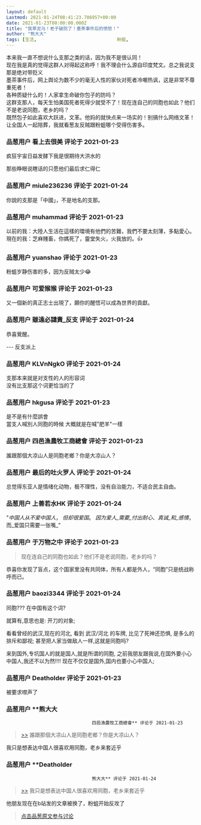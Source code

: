 ```yaml
---
layout: default
Lastmod: 2021-01-24T08:41:23.706957+00:00
date: 2021-01-23T00:00:00.000Z
title: "我草泥马！老子破防了！墨茶事件后的愤怒！"
author: "熊大大"
tags: [生活,								粉蛆,								墨茶official]
---
```


本来我一直不想说什么支那之类的话，因为我不是很认同！  
现在我是真的觉得这群人对得起这称呼！我不理会什么源自印度梵文。总之我说支那是绝对带贬义  
墨茶事件后，网上舆论为数不少的毫无人性的家伙对死者冷嘲热讽，这是非常不尊重死者！  
各种质疑什么的！人家拿生命破你包子的防吗？  
这群支那人，每天生怕美国死者死得少就受不了！现在连自己的同胞也如此？他们不是老说同胞，老乡的吗？  
既然包子如此喜欢大跃进，文革。他妈的就快点来一场实的！别搞什么网络文革！让全国人一起陪葬，我就看葱友反贼跟粉蛆哪个受得伤害多。

            
### 品葱用户 **看上去很美** 评论于 2021-01-23
        
疯狂宇宙日益发酵下我是很期待大洪水的  
  
那些睁眼说瞎话的只愿他们最后求仁得仁
        


            
### 品葱用户 **miule236236** 评论于 2021-01-24
        
你說的支那是「中國」，不是地名的支那。
        


            
### 品葱用户 **muhammad** 评论于 2021-01-23
        
以前的我：大陸人生活在這樣的環境有他們的苦難，我們不要太刻薄，多點愛心。  
現在的我：芝麻賤畜，你媽死了，靈堂失火，火我放的。👍
        


            
### 品葱用户 **yuanshao** 评论于 2021-01-23
        
粉蛆岁静伤害的多，因为反贼太少😂
        


            
### 品葱用户 **可爱猴猴** 评论于 2021-01-23
        
又一個新的真正志士出現了，願你的醒悟可以成為世界的貢獻。
        


            
### 品葱用户 **雖遠必譴責_反支** 评论于 2021-01-24
        
恭喜覺醒。  
  
\--- 反支派上
        


            
### 品葱用户 **KLVnNgkO** 评论于 2021-01-24
        
支那本来就是对支性的人的形容词  
没有比支那这个词更恰当的了
        


            
### 品葱用户 **hkgusa** 评论于 2021-01-23
        
是不是有什麼誤會  
當支人喊別人同胞的時候 大概就是在喊"肥羊"一樣
        


            
### 品葱用户 **四邑漁農牧工商總會** 评论于 2021-01-23
        
誰跟那個大凉山人是同胞老鄉？你是大凉山人？
        


            
### 品葱用户 **最后的吐火罗人** 评论于 2021-01-24
        
总觉得东亚人是情绪化动物，极不理性，没有自治能力，不适合民主自由。
        


            
### 品葱用户 **上善若水HK** 评论于 2021-01-24
        
"_中国人从不爱中国人_， _但却很爱国_。 _因为爱人_需要_付出耐心_、_真诚_和_感情_， 而_爱国只需要一张嘴_"
        


            
### 品葱用户 **于万物之中** 评论于 2021-01-23
        
> 现在连自己的同胞也如此？他们不是老说同胞，老乡的吗？

  
恭喜你发现了盲点，这个国家里没有共同体，所有人都是外人，“同胞”只是统战称呼而已。
        


            
### 品葱用户 **baozi3344** 评论于 2021-01-24
        
同胞??? 在中国有这个词?  
  
就算有,意思也是: 开刀的对象;  
  
看看曾经的武汉,现在的河北, 看到 武汉/河北 的车牌, 比见了死神还恐惧, 是多么的排斥和鄙视; 甚至把人家当做敌人一样,这就是同胞吗?  
  
来到国外,专坑国人的就是国人,就是所谓的同胞, 之前我朋友跟我说,在国外要小心中国人,我还不以为然!!!! 现在不仅仅是国外,国内也要小心中国人;
        


            
### 品葱用户 **Deatholder** 评论于 2021-01-23
        
被要求噤声了
        


            
### 品葱用户 **熊大大				
									四邑漁農牧工商總會** 评论于 2021-01-23
        
> [\>>]( "/article/item_id-589324#") 誰跟那個大凉山人是同胞老鄉？你是大凉山人？

  
  
我只是想表达中国人很喜欢用同胞，老乡来套近乎
        


            
### 品葱用户 **Deatholder				
									熊大大** 评论于 2021-01-24
        
> [\>>]( "/article/item_id-589367#") 我只是想表达中国人很喜欢用同胞，老乡来套近乎

  
  
他朋友现在在b站发的文章被换了，粉蛆开始反攻了
        






> [点击品葱原文参与讨论](https://pincong.rocks/article/28877)

